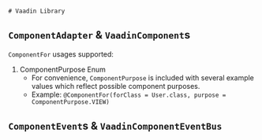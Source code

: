                                                                                      # Vaadin Library

## `ComponentAdapter` & `VaadinComponent`s

`ComponentFor` usages supported:
1. ComponentPurpose Enum
    * For convenience, `ComponentPurpose` is included with several example values which reflect possible component purposes.
    * Example: `@ComponentFor(forClass = User.class, purpose = ComponentPurpose.VIEW)`

## `ComponentEvent`s & `VaadinComponentEventBus`
